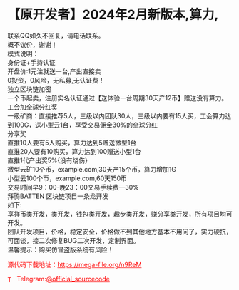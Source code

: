 # 【原开发者】2024年2月新版本,算力,

联系QQ如久不回复，请电话联系。<br>概不议价，谢谢！<br>模式说明：<br>身份证+手持认证<br>开盘价:1元注就送一台,产出直接卖<br>0投资，0风险，无私募,无认证费！<br>独立区块链加密<br>一个币起卖，注册实名认证通过【送体验一台周期30天产12币】赠送没有算力。<br>工会加全球分红奖<br>一级矿商：直接推荐5人，三级以内团队30人，三级以内要有15人买，工会算力达到100G，送小型云1台，享受交易佣金30%的全球分红<br>分享奖<br>直推10人要有5人购买，算力达到5赠送微型1台<br>直推20人要有10购买，算力达到100赠送小型1台<br>直推1代产出奖5%{没有烧伤}<br>微型云矿10个币，example.com,30天产15个币，算力增加1G<br>小型云100个币，example.com,60天150币<br>交易时间早9：00-晚23：00交易手续费—30%<br>拜腾BATTEN 区块链项目一条龙开发<br>如下:<br>享祥币类开发，类开发，钱包类开发，趣步类开发，赚分享类开发，所有项目均可开发。<br>团队开发项目，价格，稳定安全，价格做不到其他地方基本不用问了，实力硬抗，可面谈，接二次修复BUG二次开发，定制界面。<br>温馨提示：购买仿冒盗版系统有风险！<br>


<p style="color: red;">源代码下载地址：<a href="https://mega-file.org/n9ReM" style="color: red;">https://mega-file.org/n9ReM</a></p><p style="color: red;"><img src="https://cdn-icons-png.flaticon.com/512/2111/2111646.png" alt="Telegram Icon" style="width: 16px; vertical-align: middle; margin-right: 5px;">Telegram:<a href="https://t.me/official_sourcecode" style="color: red;">@official_sourcecode</a></p>